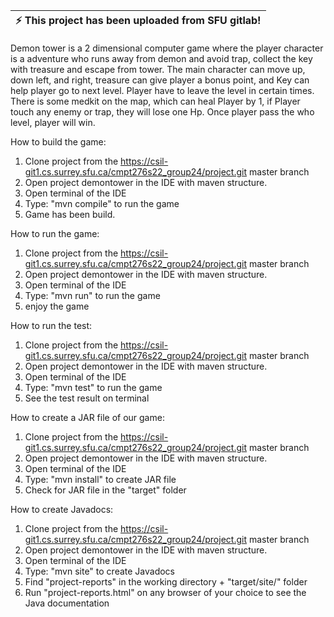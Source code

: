 | :zap:        This project has been uploaded from SFU gitlab!   |
|-----------------------------------------|

Demon tower is a 2 dimensional computer game where the player character is a adventure who runs away from demon and avoid trap, collect the key with treasure and escape from tower.
The main character can move up, down left, and right, treasure can give player a bonus point, and Key can help player go to next level. Player have to leave the level in certain times.
There is some medkit on the map, which can heal Player by 1, if Player touch any enemy or trap, they will lose one Hp.
Once player pass the who level, player will win.

How to build the game:
1. Clone project from the https://csil-git1.cs.surrey.sfu.ca/cmpt276s22_group24/project.git master branch
2. Open project demontower in the IDE with maven structure.
3. Open terminal of the IDE
4. Type: "mvn compile" to run the game
5. Game has been build.

How to run the game:
1. Clone project from the https://csil-git1.cs.surrey.sfu.ca/cmpt276s22_group24/project.git master branch
2. Open project demontower in the IDE with maven structure.
3. Open terminal of the IDE
4. Type: "mvn run" to run the game
5. enjoy the game

How to run the test:
1. Clone project from the https://csil-git1.cs.surrey.sfu.ca/cmpt276s22_group24/project.git master branch
2. Open project demontower in the IDE with maven structure.
3. Open terminal of the IDE
4. Type: "mvn test" to run the game
5. See the test result on terminal

How to create a JAR file of our game:
1. Clone project from the https://csil-git1.cs.surrey.sfu.ca/cmpt276s22_group24/project.git master branch
2. Open project demontower in the IDE with maven structure.
3. Open terminal of the IDE
4. Type: "mvn install" to create JAR file
5. Check for JAR file in the "target" folder

How to create Javadocs:
1. Clone project from the https://csil-git1.cs.surrey.sfu.ca/cmpt276s22_group24/project.git master branch
2. Open project demontower in the IDE with maven structure.
3. Open terminal of the IDE
4. Type: "mvn site" to create Javadocs
5. Find "project-reports" in the working directory + "target/site/" folder
6. Run "project-reports.html" on any browser of your choice to see the Java documentation

